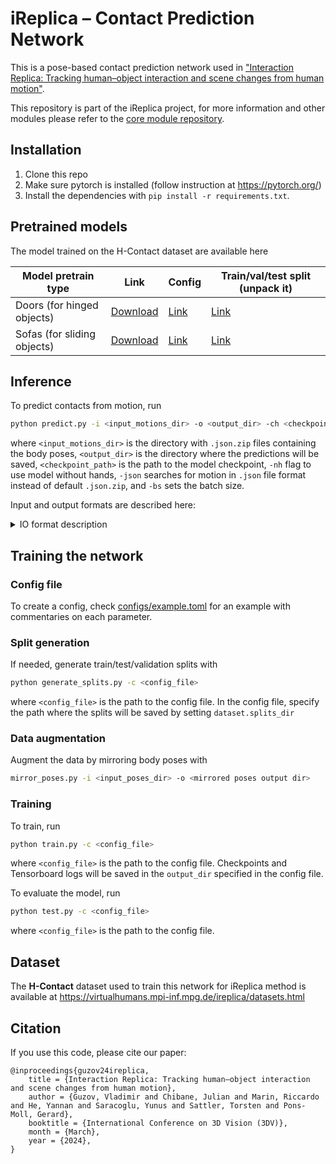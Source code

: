 # iReplica – Contact Prediction Network
This is a pose-based contact prediction network used in 
["Interaction Replica: Tracking human–object interaction and scene changes from human motion"](https://virtualhumans.mpi-inf.mpg.de/ireplica).

This repository is part of the iReplica project, for more information and other modules please refer to the 
[core module repository](https://github.com/vguzov/ireplica).

## Installation

1. Clone this repo
2. Make sure pytorch is installed (follow instruction at https://pytorch.org/)
3. Install the dependencies with `pip install -r requirements.txt`.

## Pretrained models

The model trained on the H-Contact dataset are available here

| Model pretrain type         | Link                                                                      | Config                     | Train/val/test split (unpack it) |
|-----------------------------|---------------------------------------------------------------------------|----------------------------|----------------------------------|
| Doors (for hinged objects)  | [Download](https://nextcloud.mpi-klsb.mpg.de/index.php/s/KYqA7mCfZndoFaC) | [Link](configs/doors.toml) | [Link](splits/doors.tar.gz)      |
| Sofas (for sliding objects) | [Download](https://nextcloud.mpi-klsb.mpg.de/index.php/s/T3giJm9skcpnKyx) | [Link](configs/sofas.toml) | [Link](splits/sofas.tar.gz)      |

## Inference

To predict contacts from motion, run

```bash
python predict.py -i <input_motions_dir> -o <output_dir> -ch <checkpoint_path> [-nh] [-json] [-bs <batch_size>]
```

where `<input_motions_dir>` is the directory with `.json.zip` files containing the body poses,
`<output_dir>` is the directory where the predictions will be saved, `<checkpoint_path>` is the path to the model checkpoint,
`-nh` flag to use model without hands, `-json` searches for motion in `.json` file format instead of default `.json.zip`,
and `-bs` sets the batch size.

Input and output formats are described here:
<details>
  <summary>IO format description</summary>


#### Input format
Input is a `.json.zip` file with body poses in SMPL-H format. Each file should contain a dictionary with the following keys:
- `sequence`: list of body poses, each pose is a dictionary with the following keys:
    - `time`: timestamp of the pose in seconds
    - `global_orient`: global orientation of the body, axis-angle representation
    - `body_pose`: vector of SMPL/SMPL-H body pose parameters
    - `transl` (optional): global translation of the body root joint
    - `left_hand_pose` (if hands data is present): vector of SMPL-H left hand pose parameters
    - `right_hand_pose` (if hands data is present): vector of SMPL-H right hand pose parameters
- (Not required for contact prediction) `global`: global parameters of the body as a dictionary with the following keys:
    - `betas`: SMPL body shape parameters (in _SMPL_ blendspace, not in SMPL-H)
    - `gender`: SMPL model gender (male, female or neutral)

Additionally, the script also supports older motion format stored in `.json` files (some of the motions in EgoHOI dataset). 
The format is a list of dicts for each frame with the following keys:
- `time`: timestamp of the pose in seconds
- `pose`: SMPL body pose parameters, global and local orientations are concatenated
- `shape`: SMPL body shape parameters
- `translation`: global translation of the body root joint

#### Output format
Output is a `.json.zip` file with the following structure:
- `version`: version of the output format
- `type`: type of the prediction, sequential or interval-based, this framework uses only sequential
- `sequence`: predictions for each hand (dict with `left_hand` and `right_hand` keys), each prediction is a per-frame list of contact
  probabilities
- `timestamps`: list of timestamps for each frame in seconds
- `sequence_mintime`: start of sequence (minimum timestamp of the sequence in seconds)
- `sequence_maxtime`: end of sequence (maximum timestamp of the sequence in seconds)
</details>

## Training the network

### Config file

To create a config, check [configs/example.toml](configs/example.toml) for an example with commentaries on each parameter.

### Split generation

If needed, generate train/test/validation splits with

```bash
python generate_splits.py -c <config_file>
```

where `<config_file>` is the path to the config file. In the config file, specify the path where the splits will be saved by setting `dataset.splits_dir`

### Data augmentation

Augment the data by mirroring body poses with 
```bash
mirror_poses.py -i <input_poses_dir> -o <mirrored poses output dir>
```

### Training

To train, run

```bash
python train.py -c <config_file>
```

where `<config_file>` is the path to the config file.
Checkpoints and Tensorboard logs will be saved in the `output_dir` specified in the config file.

To evaluate the model, run

```bash
python test.py -c <config_file>
```

where `<config_file>` is the path to the config file.

## Dataset

The **H-Contact** dataset used to train this network for iReplica method is available at https://virtualhumans.mpi-inf.mpg.de/ireplica/datasets.html


## Citation

If you use this code, please cite our paper:

```
@inproceedings{guzov24ireplica,
    title = {Interaction Replica: Tracking human–object interaction and scene changes from human motion},
    author = {Guzov, Vladimir and Chibane, Julian and Marin, Riccardo and He, Yannan and Saracoglu, Yunus and Sattler, Torsten and Pons-Moll, Gerard},
    booktitle = {International Conference on 3D Vision (3DV)},
    month = {March},
    year = {2024},
}
```
